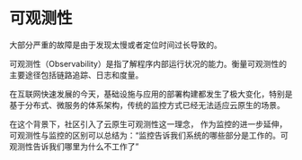 # 可观测性

大部分严重的故障是由于发现太慢或者定位时间过长导致的。

可观测性（Observability）是指了解程序内部运行状况的能力。衡量可观测性的主要途径包括链路追踪、日志和度量。


在互联网快速发展的今天，基础设施与应用的部署构建都发生了极大变化，特别是基于分布式、微服务的体系架构，传统的监控方式已经无法适应云原生的场景。

在这个背景下，社区引入了云原生可观测性这一理念，
作为监控的进一步延伸，可观测性与监控的区别可以总结为：“监控告诉我们系统的哪些部分是工作的。可观测性告诉我们哪里为什么不工作了”